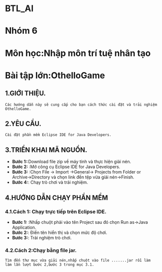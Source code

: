 # BTL_AI
# Nhóm 6
# Môn học:Nhập môn trí tuệ nhân tạo
# Bài tập lớn:OthelloGame
## 1.GIỚI THIỆU.
	Các hướng dẫn này sẽ cung cấp cho bạn cách thức cài đặt và trải nghiệm OthelloGame.
## 2.YÊU CẦU.
	Cài đặt phần mềm Eclipse IDE for Java Developers.
## 3.TRIỂN KHAI MÃ NGUỒN.
* **Bước 1:**:Download file zip về máy tính và thực hiện giải nén.
* **Bước 2:** :Mở công cụ Eclipse IDE for Java Developers.
* **Bước 3:** :Chọn File -> Import ->General-> Projects from Folder or Archive->Directory và chọn link đến tệp vừa giải nén->Finish.
* **Bước 4:**: Chạy trò chơi và trải nghiệm.
## 4.HƯỚNG DẪN CHẠY PHẦN MỀM
### 4.1.Cách 1: Chạy trực tiếp trên Eclipse IDE.
* **Bước 1:** :Nhấp chuột phải vào tên Project sau đó chọn Run as->Java Application.
* **Bước 2:**: Điền tên hiển thị và chọn mức độ chơi.
* **Bước 3:**: Trải nghiệm trò chơi.
### 4.2.Cách 2:Chạy bằng file jar.
	Tìm đến thư mục vừa giải nén,nhấp chuột vào file .......jar rồi làm làm lần lượt bước 2,bước 3 trong mục 3.1.
